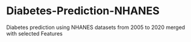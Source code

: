 # Diabetes-Prediction-NHANES
Diabetes prediction using NHANES datasets from 2005 to 2020 merged with selected Features

